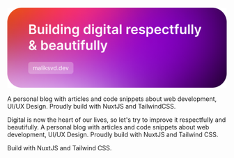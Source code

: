 ![maliksvd.dev banner](/static/images/readme-cover.png)

A personal blog with articles and code snippets about web development, UI/UX Design. Proudly build with NuxtJS and TailwindCSS.

Digital is now the heart of our lives, so let's try to improve it respectfully and beautifully. A personal blog with articles and code snippets about web development, UI/UX Design. Proudly build with NuxtJS and Tailwind CSS.

Build with NuxtJS and Tailwind CSS.
